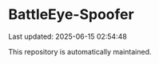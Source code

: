 # BattleEye-Spoofer

Last updated: 2025-06-15 02:54:48

This repository is automatically maintained.
